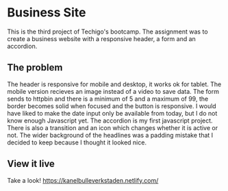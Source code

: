 # Business Site

This is the third project of Techigo's bootcamp. The assignment was to create a business website with a responsive header, a form and an accordion. 

## The problem
The header is responsive for mobile and desktop, it works ok for tablet. The mobile version recieves an image instead of a video to save data. 
The form sends to httpbin and there is a minimum of 5 and a maximum of 99, the border becomes solid when focused and the button is responsive.
I would have liked to make the date input only be available from today, but I do not know enough Javascript yet. 
The accordion is my first javascript project. There is also a transition and an icon which changes whether it is active or not. 
The wider background of the headlines was a padding mistake that I decided to keep because I thought it looked nice. 

## View it live
Take a look!
https://kanelbulleverkstaden.netlify.com/

